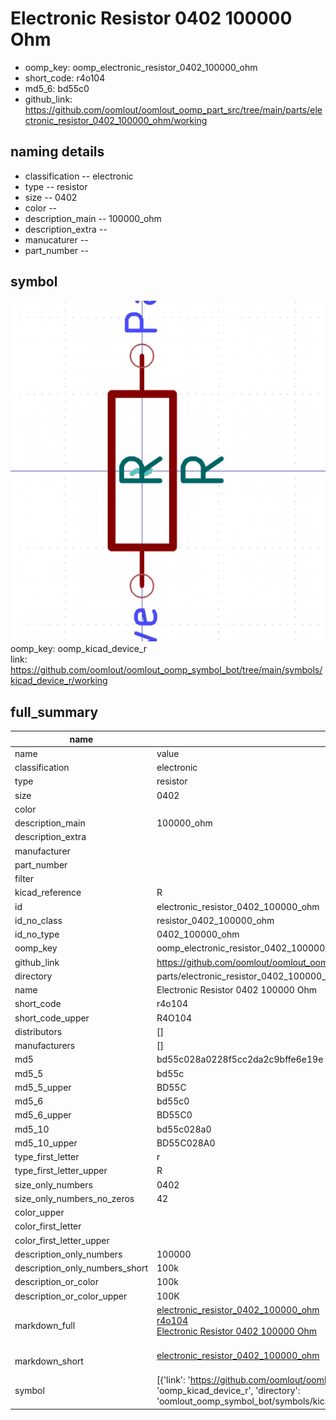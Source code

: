 # Electronic Resistor 0402 100000 Ohm

  
* oomp_key: oomp_electronic_resistor_0402_100000_ohm 
* short_code: r4o104
* md5_6: bd55c0  
* github_link: https://github.com/oomlout/oomlout_oomp_part_src/tree/main/parts/electronic_resistor_0402_100000_ohm/working  
## naming details
* classification -- electronic
* type -- resistor
* size -- 0402
* color -- 
* description_main -- 100000_ohm
* description_extra -- 
* manucaturer -- 
* part_number -- 



## symbol

![](symbol/0/working/working_600.png)  
oomp_key: oomp_kicad_device_r  
link: https://github.com/oomlout/oomlout_oomp_symbol_bot/tree/main/symbols/kicad_device_r/working  


## full_summary
| name | value | 
| --- | --- | 
| name | value | 
| classification | electronic | 
| type | resistor | 
| size | 0402 | 
| color |  | 
| description_main | 100000_ohm | 
| description_extra |  | 
| manufacturer |  | 
| part_number |  | 
| filter |  | 
| kicad_reference | R | 
| id | electronic_resistor_0402_100000_ohm | 
| id_no_class | resistor_0402_100000_ohm | 
| id_no_type | 0402_100000_ohm | 
| oomp_key | oomp_electronic_resistor_0402_100000_ohm | 
| github_link | https://github.com/oomlout/oomlout_oomp_part_src/tree/main/parts/electronic_resistor_0402_100000_ohm/working | 
| directory | parts/electronic_resistor_0402_100000_ohm | 
| name | Electronic Resistor 0402 100000 Ohm | 
| short_code | r4o104 | 
| short_code_upper | R4O104 | 
| distributors | [] | 
| manufacturers | [] | 
| md5 | bd55c028a0228f5cc2da2c9bffe6e19e | 
| md5_5 | bd55c | 
| md5_5_upper | BD55C | 
| md5_6 | bd55c0 | 
| md5_6_upper | BD55C0 | 
| md5_10 | bd55c028a0 | 
| md5_10_upper | BD55C028A0 | 
| type_first_letter | r | 
| type_first_letter_upper | R | 
| size_only_numbers | 0402 | 
| size_only_numbers_no_zeros | 42 | 
| color_upper |  | 
| color_first_letter |  | 
| color_first_letter_upper |  | 
| description_only_numbers | 100000 | 
| description_only_numbers_short | 100k | 
| description_or_color | 100k | 
| description_or_color_upper | 100K | 
| markdown_full | [electronic_resistor_0402_100000_ohm](https://github.com/oomlout/oomlout_oomp_part_src/tree/main/parts/electronic_resistor_0402_100000_ohm/working)<br>[r4o104](https://github.com/oomlout/oomlout_oomp_part_src/tree/main/parts/electronic_resistor_0402_100000_ohm/working)<br>[Electronic Resistor 0402 100000 Ohm](https://github.com/oomlout/oomlout_oomp_part_src/tree/main/parts/electronic_resistor_0402_100000_ohm/working)<br><br> | 
| markdown_short | [electronic_resistor_0402_100000_ohm](https://github.com/oomlout/oomlout_oomp_part_src/tree/main/parts/electronic_resistor_0402_100000_ohm/working)<br><br> | 
| symbol | [{'link': 'https://github.com/oomlout/oomlout_oomp_symbol_bot/tree/main/symbols/kicad_device_r', 'oomp_key': 'oomp_kicad_device_r', 'directory': 'oomlout_oomp_symbol_bot/symbols/kicad_device_r//working/working.kicad_sym'}] | 
